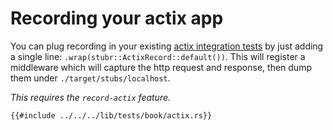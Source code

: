 # Recording your actix app

You can plug recording in your existing [actix integration tests](https://actix.rs/docs/testing/#integration-tests) by 
just adding a single line: `.wrap(stubr::ActixRecord::default())`. This will register a middleware which will capture
the http request and response, then dump them under `./target/stubs/localhost`.  

*This requires the `record-actix` feature.*

```rust,ignore,noplayground,edition2021
{{#include ../../../lib/tests/book/actix.rs}}
```